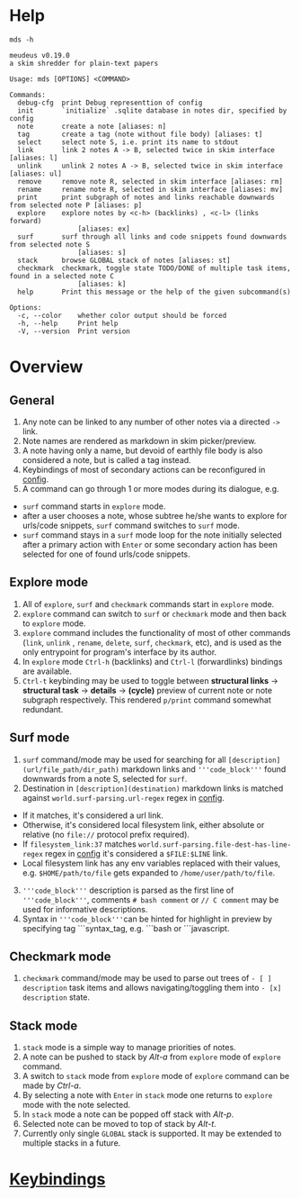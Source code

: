 # Help

  

  ```
  mds -h
  ```

  ```
  meudeus v0.19.0
  a skim shredder for plain-text papers

  Usage: mds [OPTIONS] <COMMAND>

  Commands:
    debug-cfg  print Debug representtion of config
    init       `initialize` .sqlite database in notes dir, specified by config
    note       create a note [aliases: n]
    tag        create a tag (note without file body) [aliases: t]
    select     select note S, i.e. print its name to stdout
    link       link 2 notes A -> B, selected twice in skim interface [aliases: l]
    unlink     unlink 2 notes A -> B, selected twice in skim interface [aliases: ul]
    remove     remove note R, selected in skim interface [aliases: rm]
    rename     rename note R, selected in skim interface [aliases: mv]
    print      print subgraph of notes and links reachable downwards from selected note P [aliases: p]
    explore    explore notes by <c-h> (backlinks) , <c-l> (links forward) 
                   [aliases: ex]
    surf       surf through all links and code snippets found downwards from selected note S
                   [aliases: s]
    stack      browse GLOBAL stack of notes [aliases: st]
    checkmark  checkmark, toggle state TODO/DONE of multiple task items, found in a selected note C
                   [aliases: k]
    help       Print this message or the help of the given subcommand(s)

  Options:
    -c, --color    whether color output should be forced
    -h, --help     Print help
    -V, --version  Print version
  ```

# Overview

## General

1. Any note can be linked to any number of other notes via a directed `->` link. 
2. Note names are rendered as markdown in skim picker/preview.
3. A note having only a name, but devoid of earthly file body is also considered a note, but is called a tag instead.
4. Keybindings of most of secondary actions can be reconfigured in [config](./config.kdl). 
5. A command can go through 1 or more modes during its dialogue, e.g. 
  - `surf` command starts in `explore` mode.
  - after a user chooses a note, whose subtree he/she wants to explore for urls/code snippets, `surf` command switches to `surf` mode.
  - `surf` command stays in a `surf` mode loop for the note initially selected after a primary action with `Enter` or some secondary action has been selected for one of found urls/code snippets.

## Explore mode

1. All of `explore`, `surf` and `checkmark` commands start in `explore` mode.
2. `explore` command can switch to `surf` or `checkmark` mode and then back to `explore` mode. 
3. `explore` command includes the functionality of most of other commands (`link`, `unlink` , `rename`, `delete`, `surf`, `checkmark`, etc), and is used as the only entrypoint for program's interface by its author.
4. In `explore` mode ` Ctrl-h ` (backlinks) and ` Ctrl-l ` (forwardlinks) bindings are available.
5. ` Ctrl-t ` keybinding may be used to toggle 
  between **structural links** -> **structural task** -> **details** -> **(cycle)** preview of current note or 
  note subgraph respectively. This rendered `p/print` command somewhat redundant. 

## Surf mode

1. `surf` command/mode may be used for searching for all `[description](url/file_path/dir_path)` markdown links and `'''code_block'''` found downwards from a note S, selected for `surf`.
2. Destination in `[description](destination)` markdown links is matched against `world.surf-parsing.url-regex` regex in [config](./config.kdl). 
  - If it matches, it's considered a url link. 
  - Otherwise, it's considered local filesystem link, either absolute or relative (no `file://` protocol prefix required).   
  - If `filesystem_link:37` matches `world.surf-parsing.file-dest-has-line-regex` regex in [config](./config.kdl) it's considered a `$FILE:$LINE` link. 
  - Local filesystem link has any env variables replaced with their values, e.g. `$HOME/path/to/file` gets expanded to `/home/user/path/to/file`.
3. `'''code_block'''` description is parsed as the first line of `'''code_block'''`, comments `# bash comment` or `// C comment` may be used for informative descriptions.
4. Syntax in `'''code_block'''`can be hinted for highlight in preview by specifying tag \`\`\`syntax_tag, e.g. \`\`\`bash or \`\`\`javascript.

## Checkmark mode

1. `checkmark` command/mode may be used to parse out trees of `- [ ] description` task items and allows navigating/toggling them into `- [x] description` state.

## Stack mode 

1. `stack` mode is a simple way to manage priorities of notes. 
2. A note can be pushed to stack by *Alt-a* from `explore` mode of `explore` command. 
3. A switch to `stack` mode from `explore` mode of `explore` command can be made by *Ctrl-a*.
4. By selecting a note with `Enter` in `stack` mode one returns to `explore` mode with the note selected.
5. In `stack` mode a note can be popped off stack with *Alt-p*.
6. Selected note can be moved to top of stack by *Alt-t*.
7. Currently only single `GLOBAL` stack is supported. It may be extended to multiple stacks in a future.

# [Keybindings](./KEYBINDINGS.md)
